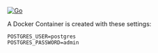 [![Go](https://github.com/AbdueKoc/KOC_CICD/actions/workflows/go.yml/badge.svg?branch=main)](https://github.com/AbdueKoc/KOC_CICD/actions/workflows/go.yml)

A Docker Container is created with these settings:
```env
POSTGRES_USER=postgres  
POSTGRES_PASSWORD=admin
